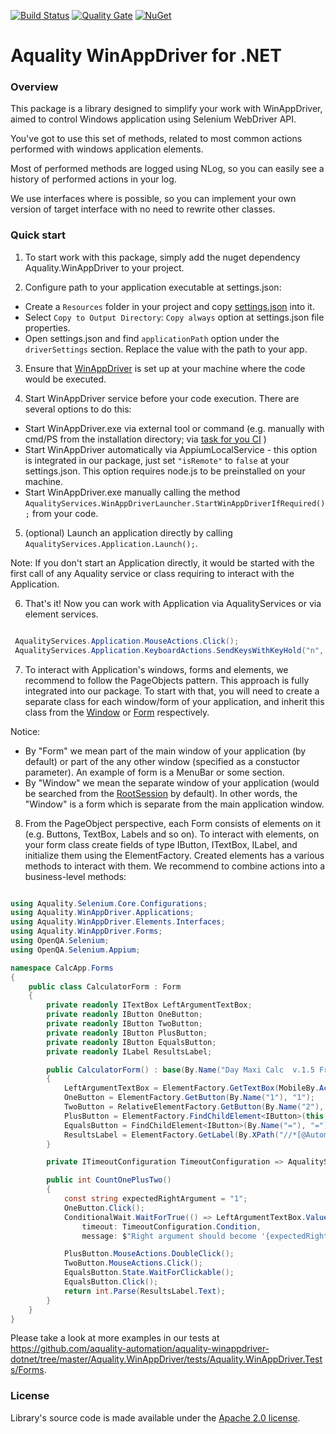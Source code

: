 [![Build Status](https://dev.azure.com/aquality-automation/aquality-automation/_apis/build/status/aquality-automation.aquality-winappdriver-dotnet?branchName=master)](https://dev.azure.com/aquality-automation/aquality-automation/_build/latest?definitionId=4&branchName=master)
[![Quality Gate](https://sonarcloud.io/api/project_badges/measure?project=aquality-automation_aquality-winappdriver-dotnet&metric=alert_status)](https://sonarcloud.io/dashboard?id=aquality-automation_aquality-winappdriver-dotnet)
[![NuGet](https://img.shields.io/nuget/v/Aquality.WinAppDriver)](https://www.nuget.org/packages/Aquality.WinAppDriver)
# Aquality WinAppDriver for .NET

### Overview

This package is a library designed to simplify your work with WinAppDriver, aimed to control Windows application using Selenium WebDriver API.

You've got to use this set of methods, related to most common actions performed with windows application elements.

Most of performed methods are logged using NLog, so you can easily see a history of performed actions in your log.

We use interfaces where is possible, so you can implement your own version of target interface with no need to rewrite other classes.

### Quick start

1. To start work with this package, simply add the nuget dependency Aquality.WinAppDriver to your project.

2. Configure path to your application executable at settings.json:
 - Create a `Resources` folder in your project and copy [settings.json](Aquality.WinAppDriver/src/Aquality.WinAppDriver/Resources/settings.json) into it. 
 - Select `Copy to Output Directory`: `Copy always` option at settings.json file properties.
 - Open settings.json and find `applicationPath` option under the `driverSettings` section. Replace the value with the path to your app.

3. Ensure that [WinAppDriver](https://github.com/microsoft/WinAppDriver) is set up at your machine where the code would be executed.

4. Start WinAppDriver service before your code execution. There are several options to do this:
 - Start WinAppDriver.exe via external tool or command (e.g. manually with cmd/PS from the installation directory; via [task for you CI](https://marketplace.visualstudio.com/items?itemName=WinAppDriver.winappdriver-pipelines-task) )
 - Start WinAppDriver automatically via AppiumLocalService - this option is integrated in our package, just set `"isRemote"` to `false` at your settings.json. This option requires node.js to be preinstalled on your machine.
 - Start WinAppDriver.exe manually calling the method `AqualityServices.WinAppDriverLauncher.StartWinAppDriverIfRequired();` from your code.
 
5. (optional) Launch an application directly by calling `AqualityServices.Application.Launch();`. 

Note: If you don't start an Application directly, it would be started with the first call of any Aquality service or class requiring to interact with the Application.

6. That's it! Now you can work with Application via AqualityServices or via element services.
```csharp

 AqualityServices.Application.MouseActions.Click();
 AqualityServices.Application.KeyboardActions.SendKeysWithKeyHold("n", ModifierKey.Control);
```

7. To interact with Application's windows, forms and elements, we recommend to follow the PageObjects pattern. This approach is fully integrated into our package.
To start with that, you will need to create a separate class for each window/form of your application, and inherit this class from the [Window]() or [Form](https://github.com/aquality-automation/aquality-winappdriver-dotnet/blob/master/Aquality.WinAppDriver/src/Aquality.WinAppDriver/Forms/Form.cs) respectively. 


Notice: 
 - By "Form" we mean part of the main window of your application (by default) or part of the any other window (specified as a constuctor parameter). An example of form is a MenuBar or some section.
 - By "Window" we mean the separate window of your application (would be searched from the [RootSession](https://github.com/microsoft/WinAppDriver/wiki/Frequently-Asked-Questions#when-and-how-to-create-a-desktop-session) by default). In other words, the "Window" is a form which is separate from the main application window.

8. From the PageObject perspective, each Form consists of elements on it (e.g. Buttons, TextBox, Labels and so on). 
To interact with elements, on your form class create fields of type IButton, ITextBox, ILabel, and initialize them using the ElementFactory. Created elements has a various methods to interact with them. We recommend to combine actions into a business-level methods:

```csharp

using Aquality.Selenium.Core.Configurations;
using Aquality.WinAppDriver.Applications;
using Aquality.WinAppDriver.Elements.Interfaces;
using Aquality.WinAppDriver.Forms;
using OpenQA.Selenium;
using OpenQA.Selenium.Appium;

namespace CalcApp.Forms
{
    public class CalculatorForm : Form
    {
        private readonly ITextBox LeftArgumentTextBox;
        private readonly IButton OneButton;
        private readonly IButton TwoButton;
        private readonly IButton PlusButton;
        private readonly IButton EqualsButton;
        private readonly ILabel ResultsLabel;

        public CalculatorForm() : base(By.Name("Day Maxi Calc  v.1.5 Freeware"), "Calculator")
        {
            LeftArgumentTextBox = ElementFactory.GetTextBox(MobileBy.AccessibilityId("50"), "Left Argument");
            OneButton = ElementFactory.GetButton(By.Name("1"), "1");
            TwoButton = RelativeElementFactory.GetButton(By.Name("2"), "2");
            PlusButton = ElementFactory.FindChildElement<IButton>(this, By.Name("+"), "+");
            EqualsButton = FindChildElement<IButton>(By.Name("="), "=");
            ResultsLabel = ElementFactory.GetLabel(By.XPath("//*[@AutomationId='48']"), "Results bar");
        }

        private ITimeoutConfiguration TimeoutConfiguration => AqualityServices.Get<ITimeoutConfiguration>();

        public int CountOnePlusTwo()
        {
            const string expectedRightArgument = "1";
            OneButton.Click();
            ConditionalWait.WaitForTrue(() => LeftArgumentTextBox.Value == expectedRightArgument, 
                timeout: TimeoutConfiguration.Condition,
                message: $"Right argument should become '{expectedRightArgument}' after click on {OneButton.Name}");

            PlusButton.MouseActions.DoubleClick();
            TwoButton.MouseActions.Click();
            EqualsButton.State.WaitForClickable();
            EqualsButton.Click();
            return int.Parse(ResultsLabel.Text);
        }
    }
}
```



Please take a look at more examples in our tests at https://github.com/aquality-automation/aquality-winappdriver-dotnet/tree/master/Aquality.WinAppDriver/tests/Aquality.WinAppDriver.Tests/Forms.


### License
Library's source code is made available under the [Apache 2.0 license](https://github.com/aquality-automation/aquality-winappdriver-dotnet/blob/master/LICENSE).
